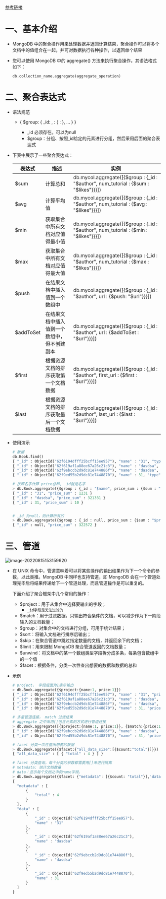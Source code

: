 [参考链接](https://blog.csdn.net/qq_18948359/article/details/88777066?spm=1001.2101.3001.6650.1&utm_medium=distribute.pc_relevant.none-task-blog-2%7Edefault%7ECTRLIST%7ERate-1-88777066-blog-45012717.t0_searchtargeting_v1&depth_1-utm_source=distribute.pc_relevant.none-task-blog-2%7Edefault%7ECTRLIST%7ERate-1-88777066-blog-45012717.t0_searchtargeting_v1&utm_relevant_index=2)

# 一、基本介绍

- MongoDB 中的聚合操作用来处理数据并返回计算结果，聚合操作可以将多个文档中的值组合在一起，并可对数据执行各种操作，以返回单个结果

- 您可以使用 MongoDB 中的 aggregate() 方法来执行聚合操作，其语法格式如下：

  `db.collection_name.aggregate(aggregate_operation)`

# 二、聚合表达式

- 语法规范
  - { $group: { _id: <expression>, <field1>: { <accumulator1> : <expression1> }, ... } }
    - _id 必须存在。可以为null
    - $group：分组、按照_id给定的元素进行分组，然后采用后面的聚合表达式

- 下表中展示了一些聚合表达式：

  | 表达式    | 描述                                         | 实例                                                         |
  | --------- | -------------------------------------------- | ------------------------------------------------------------ |
  | $sum      | 计算总和                                     | db.mycol.aggregate([{$group : {_id : "$author", num_tutorial : {$sum : "$likes"}}}]) |
  | $avg      | 计算平均值                                   | db.mycol.aggregate([{$group : {_id : "$author", num_tutorial : {$avg : "$likes"}}}]) |
  | $min      | 获取集合中所有文档对应值得最小值             | db.mycol.aggregate([{$group : {_id : "$author", num_tutorial : {$min : "$likes"}}}]) |
  | $max      | 获取集合中所有文档对应值得最大值             | db.mycol.aggregate([{$group : {_id : "$author", num_tutorial : {$max : "$likes"}}}]) |
  | $push     | 在结果文档中插入值到一个数组中               | db.mycol.aggregate([{$group : {_id : "$author", url : {$push: "$url"}}}]) |
  | $addToSet | 在结果文档中插入值到一个数组中，但不创建副本 | db.mycol.aggregate([{$group : {_id : "$author", url : {$addToSet : "$url"}}}]) |
  | $first    | 根据资源文档的排序获取第一个文档数据         | db.mycol.aggregate([{$group : {_id : "$author", first_url : {$first : "$url"}}}]) |
  | $last     | 根据资源文档的排序获取最后一个文档数据       | db.mycol.aggregate([{$group : {_id : "$author", last_url : {$last : "$url"}}}]) |

  

- 使用演示

  ```python
  # 数据
  db.Book.find()
  { "_id" : ObjectId("62f6194dfff25bcff15ee957"), "name" : "31", "type" : 2, "price" : 1231 }
  { "_id" : ObjectId("62f619af1a88ee67a26c21c3"), "name" : "dasdsa", "type" : 9999, "price" : 321321 }
  { "_id" : ObjectId("62f9ebccb2d9dc81e744886f"), "name" : "dasdsa", "type" : 3232, "price" : 10 }
  { "_id" : ObjectId("62f9ed55b2d9dc81e7448870"), "name" : 31, "type" : 9999, "price" : 10 }
  
  # 按照名字计算 price总和, _id就是名字
  > db.Book.aggregate({$group : {_id : "$name", price_sum : {$sum : "$price"}}})
  { "_id" : "31", "price_sum" : 1231 }
  { "_id" : "dasdsa", "price_sum" : 321331 }
  { "_id" : 31, "price_sum" : 10 }
  
  
  # _id 为null，则计算所有的
  > db.Book.aggregate({$group : {_id : null, price_sum : {$sum : "$price"}}})
  { "_id" : null, "price_sum" : 322572 }
  ```

# 三、管道

![image-20220815153159620](https://yrecord.oss-cn-hangzhou.aliyuncs.com/picture/202208151531968.png)

- 在 UNIX 命令中，管道意味着可以将某些操作的输出结果作为下一个命令的参数，以此类推。MongoDB 中同样也支持管道，即 MongoDB 会在一个管道处理完毕后将结果传递给下一个管道处理，而且管道操作是可以重复的。

  下面介绍了聚合框架中几个常用的操作：

  - $project：用于从集合中选择要输出的字段；
    - `_id字段是无法过滤的`
  - $match：用于过滤数据，只输出符合条件的文档，可以减少作为下一阶段输入的文档数量；
  - $group：对集合中的文档进行分组，可用于统计结果；
  - $sort：将输入文档进行排序后输出；
  - $skip：在聚合管道中跳过指定数量的文档，并返回余下的文档；
  - $limit：用来限制 MongoDB 聚合管道返回的文档数量；
  - $unwind：将文档中的某一个数组类型字段拆分成多条，每条包含数组中的一个值
  - $facet：根据条件，分类一次性查出想要的数据和数据的总和

- 示例

  ```python
  # project， 字段后面为1表示输出
  > db.Book.aggregate({$project:{name:1, price:1}})
  { "_id" : ObjectId("62f6194dfff25bcff15ee957"), "name" : "31", "price" : 1231 }
  { "_id" : ObjectId("62f619af1a88ee67a26c21c3"), "name" : "dasdsa", "price" : 321321 }
  { "_id" : ObjectId("62f9ebccb2d9dc81e744886f"), "name" : "dasdsa", "price" : 10 }
  { "_id" : ObjectId("62f9ed55b2d9dc81e7448870"), "name" : 31, "price" : 10 }
  
  # 多重管道连接， match 过滤结果
  # aggregate 之中采用[]包含元素的方式进行管道连接
  > db.Book.aggregate([{$project:{name:1, price:1}}, {$match:{price:10}}])
  { "_id" : ObjectId("62f9ebccb2d9dc81e744886f"), "name" : "dasdsa", "price" : 10 }
  { "_id" : ObjectId("62f9ed55b2d9dc81e7448870"), "name" : 31, "price" : 10 }
  
  # facet 分类一次性查出想要的数据
  > db.Book.aggregate({$facet:{"all_data_size":[{$count:"total"}]}})
  { "all_data_size" : [ { "total" : 4 } ] }
  
  # facet 分类查询，每个分类的参数都需要用[]来进行隔离
  # metadata: 统计文档数量
  # data：显示每个文档之中的name字段、
  > db.Book.aggregate({$facet: {"metadata": [{$count: "total"}],'data': [{$project:{name:1} }]}}).pretty()
  {
  	"metadata" : [
  		{
  			"total" : 4
  		}
  	],
  	"data" : [
  		{
  			"_id" : ObjectId("62f6194dfff25bcff15ee957"),
  			"name" : "31"
  		},
  		{
  			"_id" : ObjectId("62f619af1a88ee67a26c21c3"),
  			"name" : "dasdsa"
  		},
  		{
  			"_id" : ObjectId("62f9ebccb2d9dc81e744886f"),
  			"name" : "dasdsa"
  		},
  		{
  			"_id" : ObjectId("62f9ed55b2d9dc81e7448870"),
  			"name" : 31
  		}
  	]
  }
  ```

  

